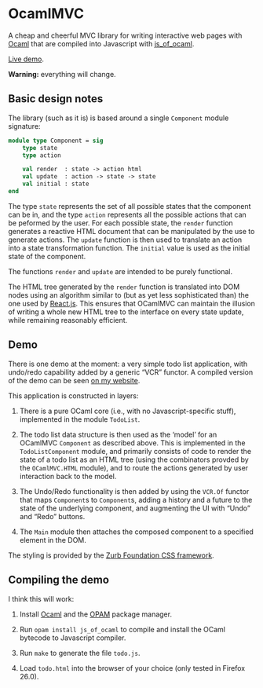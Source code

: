 # OcamlMVC

A cheap and cheerful MVC library for writing interactive web pages
with [Ocaml](http://ocaml.org) that are compiled into Javascript with
[js_of_ocaml](http://ocsigen.org/js_of_ocaml/).

[Live demo](http://bentnib.org/ocamlmvc-demo/todo.html).

**Warning:** everything will change.

## Basic design notes

The library (such as it is) is based around a single `Component`
module signature:

````ocaml
module type Component = sig
    type state
    type action

    val render  : state -> action html
    val update  : action -> state -> state
    val initial : state
end
````

The type `state` represents the set of all possible states that the
component can be in, and the type `action` represents all the possible
actions that can be peformed by the user. For each possible state, the
`render` function generates a reactive HTML document that can be
manipulated by the use to generate actions. The `update` function is
then used to translate an action into a state transformation
function. The `initial` value is used as the initial state of the
component.

The functions `render` and `update` are intended to be purely
functional.

The HTML tree generated by the `render` function is translated into
DOM nodes using an algorithm similar to (but as yet less sophisticated
than) the one used by
[React.js](http://calendar.perfplanet.com/2013/diff/). This ensures
that OCamlMVC can maintain the illusion of writing a whole new HTML
tree to the interface on every state update, while remaining
reasonably efficient.

## Demo

There is one demo at the moment: a very simple todo list application,
with undo/redo capability added by a generic “VCR” functor. A compiled
version of the demo can be seen
[on my website](http://bentnib.org/ocamlmvc-demo/todo.html).

This application is constructed in layers:

1. There is a pure OCaml core (i.e., with no Javascript-specific
   stuff), implemented in the module `TodoList`.

2. The todo list data structure is then used as the ‘model’ for an
   OCamlMVC `Component` as described above. This is implemented in the
   `TodoListComponent` module, and primarily consists of code to
   render the state of a todo list as an HTML tree (using the
   combinators provded by the `OCamlMVC.HTML` module), and to route
   the actions generated by user interaction back to the model.

3. The Undo/Redo functionality is then added by using the `VCR.Of`
   functor that maps `Component`s to `Component`s, adding a history
   and a future to the state of the underlying component, and
   augmenting the UI with “Undo” and “Redo” buttons.

4. The `Main` module then attaches the composed component to a
   specified element in the DOM.

The styling is provided by the
[Zurb Foundation CSS framework](http://foundation.zurb.com).

## Compiling the demo

I think this will work:

1. Install [Ocaml](http://ocaml.org/docs/install.html) and the
   [OPAM](http://opam.ocaml.org) package manager.

2. Run `opam install js_of_ocaml` to compile and install the OCaml
   bytecode to Javascript compiler.

3. Run `make` to generate the file `todo.js`.

4. Load `todo.html` into the browser of your choice (only tested in
   Firefox 26.0).
